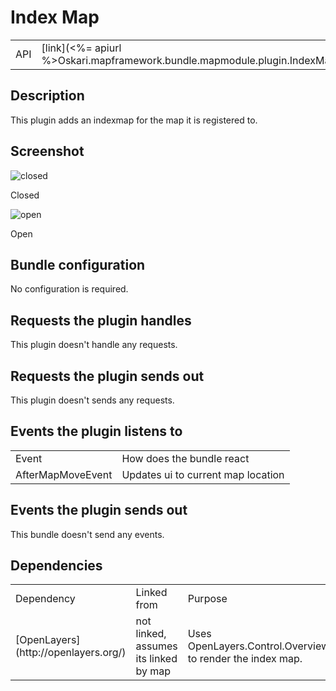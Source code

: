 # Index Map

<table class="table">
  <tr>
    <td>API</td><td>[link](<%= apiurl %>Oskari.mapframework.bundle.mapmodule.plugin.IndexMapPlugin.html)</td>
  </tr>
</table>

## Description

This plugin adds an indexmap for the map it is registered to.

## Screenshot

![closed](/images/bundles/indexmap_closed.png)

Closed

![open](/images/bundles/indexmap_open.png)

Open

## Bundle configuration

No configuration is required.

## Requests the plugin handles

This plugin doesn't handle any requests.

## Requests the plugin sends out

This plugin doesn't sends any requests.

## Events the plugin listens to

<table class="table">
  <tr>
    <td> Event </td><td> How does the bundle react</td>
  </tr>
  <tr>
    <td> AfterMapMoveEvent </td><td> Updates ui to current map location</td>
  </tr>
</table>

## Events the plugin sends out

This bundle doesn't send any events.

## Dependencies

<table class="table">
  <tr>
    <td> Dependency </td><td> Linked from </td><td> Purpose</td>
  </tr>
  <tr>
    <td> [OpenLayers](http://openlayers.org/) </td>
    <td> not linked, assumes its linked by map </td>
    <td> Uses OpenLayers.Control.OverviewMap to render the index map.</td>
  </tr>
</table>
